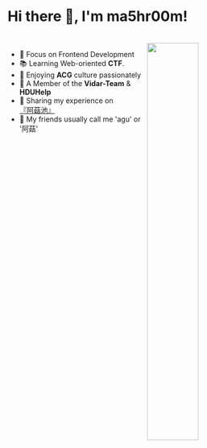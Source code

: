 # Hi there 👋, I'm ma5hr00m!

<br>

<a href="https://github.com/ma5hr00m?tab=repositories">
    <img align="right" width="45%" src="https://github-readme-stats.vercel.app/api?username=ma5hr00m&hide_title=true&hide_border=true&show_icons=true&bg_color=00000000" />
</a>

- 🧬 Focus on Frontend Development
- 📚 Learning Web-oriented **CTF**.
- 🌸 Enjoying **ACG** culture passionately
- 👥 A Member of the **Vidar-Team** & **HDUHelp**
- 🎐 Sharing my experience on[『阿菇池』](http://www.ma5hr00m.top)
- 👀 My friends usually call me 'agu' or '阿菇'
